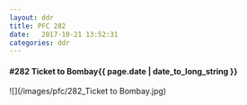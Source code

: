```yaml
---
layout: ddr
title: PFC 282
date:   2017-10-21 13:52:31
categories: ddr
---
```


#### **#282** Ticket to Bombay<span class="pull-right">{{ page.date | date_to_long_string }}</span>
![](/images/pfc/282_Ticket to Bombay.jpg)
